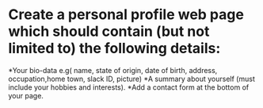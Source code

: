 # Create a personal profile web page which should contain (but not limited to) the following details:

*Your bio-data e.g( name, state of origin, date of birth, address, occupation,home town, slack ID, picture)
*A summary about yourself (must include your hobbies and interests).
*Add a contact form at the bottom of your page.
